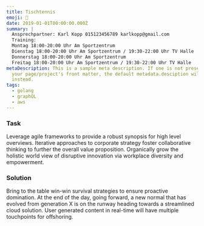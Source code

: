 ```yaml
---
title: Tischtennis
emoji: 🏓
date: 2019-01-01T00:00:00.000Z
summary: |
  Ansprechpartner: Karl Kopp 015123456789 karlkopp@gmail.com
  Training:
  Montag 18:00-20:00 Uhr Am Sportzentrum
  Dienstag 18:00-20:00 Uhr Am Sportzentrum / 19:30-22:00 Uhr TV Halle
  Donnerstag 18:00-20:00 Uhr Am Sportzentrum 
  Freitag 18:00-20:00 Uhr Am Sportzentrum / 19:30-22:00 Uhr TV Halle
metaDescription: This is a sample meta description. If one is not present in
  your page/project's front matter, the default metadata.desciption will be used
  instead.
tags:
  - golang
  - graphQL
  - aws
---
```


### Task

Leverage agile frameworks to provide a robust synopsis for high level overviews. Iterative approaches to corporate strategy foster collaborative thinking to further the overall value proposition. Organically grow the holistic world view of disruptive innovation via workplace diversity and empowerment.

### Solution

Bring to the table win-win survival strategies to ensure proactive domination. At the end of the day, going forward, a new normal that has evolved from generation X is on the runway heading towards a streamlined cloud solution. User generated content in real-time will have multiple touchpoints for offshoring.
